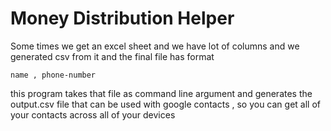 # Money Distribution Helper

Some times we get an excel sheet and we have lot of columns and we generated csv from it
and the final file has format

    name , phone-number

this program takes that file as command line argument and generates the output.csv file that
can be used with google contacts , so you can get all of your contacts across all of your devices
